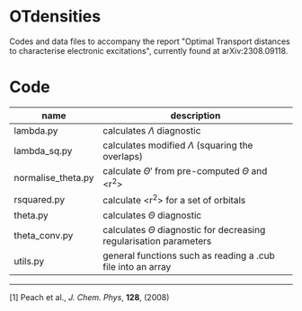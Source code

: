 # OTdensities

Codes and data files to accompany the report "Optimal Transport distances to characterise electronic excitations", currently found at arXiv:2308.09118.

# Code

| name | description |
|------|-------------|
| lambda.py | calculates $\Lambda$ diagnostic | 
| lambda_sq.py | calculates modified $\Lambda$ (squaring the overlaps) |
| normalise_theta.py | calculate $\Theta'$ from pre-computed $\Theta$ and <r<sup>2</sup>> |
| rsquared.py | calculate  <r<sup>2</sup>> for a set of orbitals |
| theta.py | calculates $\Theta$ diagnostic |
| theta_conv.py | calculates $\Theta$ diagnostic for decreasing regularisation parameters |
| utils.py | general functions such as reading a .cub file into an array |

<!--# Data

1. Input files: Input files for the TDDFT calculations with Turbomole and Orca
2. Excitation energies: Values of TDDFT excitation energies from Turbomole, Orca and article [1]
3. $\Lambda$ (absolute value of orbitals as well as absolute value squared) and $\Theta$ values

-->


-----------------------
[1] Peach et al., *J. Chem. Phys*, **128**, (2008)
